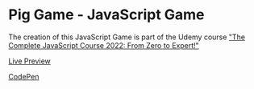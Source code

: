 # Pig Game - JavaScript Game

The creation of this JavaScript Game is part of the Udemy course ["The Complete JavaScript Course 2022: From Zero to Expert!"](https://www.udemy.com/course/the-complete-javascript-course/)

[Live Preview](https://ralitsavoronevska.github.io/pig-game/)

[CodePen](https://codepen.io/ralitsavoronevska/pen/LYQQyBL)
